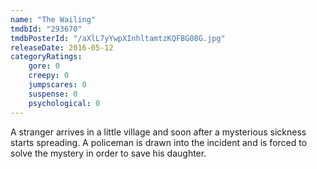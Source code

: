 ```yaml
---
name: "The Wailing"
tmdbId: "293670"
tmdbPosterId: "/aXlL7yYwpXInhltamtzKQFBG08G.jpg"
releaseDate: 2016-05-12
categoryRatings:
    gore: 0
    creepy: 0
    jumpscares: 0
    suspense: 0
    psychological: 0
---
```

A stranger arrives in a little village and soon after a mysterious sickness starts spreading. A policeman is drawn into the incident and is forced to solve the mystery in order to save his daughter.
